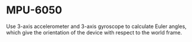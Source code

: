 # MPU-6050
Use 3-axis accelerometer and 3-axis gyroscope to calculate Euler angles, which give the orientation of the device with respect to the world frame.
